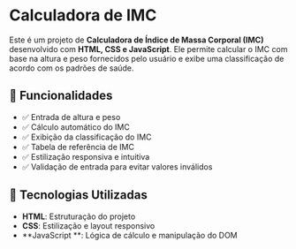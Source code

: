 # Calculadora de IMC

Este é um projeto de **Calculadora de Índice de Massa Corporal (IMC)** desenvolvido com **HTML, CSS e JavaScript**. Ele permite calcular o IMC com base na altura e peso fornecidos pelo usuário e exibe uma classificação de acordo com os padrões de saúde.

## 🚀 Funcionalidades

- ✅ Entrada de altura e peso
- ✅ Cálculo automático do IMC
- ✅ Exibição da classificação do IMC
- ✅ Tabela de referência de IMC
- ✅ Estilização responsiva e intuitiva
- ✅ Validação de entrada para evitar valores inválidos

## 📌 Tecnologias Utilizadas

- **HTML**: Estruturação do projeto
- **CSS**: Estilização e layout responsivo
- **JavaScript **: Lógica de cálculo e manipulação do DOM



